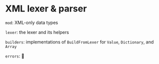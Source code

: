 # XML lexer & parser

`mod`: XML-only data types

`lexer`: the lexer and its helpers

`builders`: implementations of `BuildFromLexer` for `Value`, `Dictionary`, and `Array`

`errors`: 🤔
